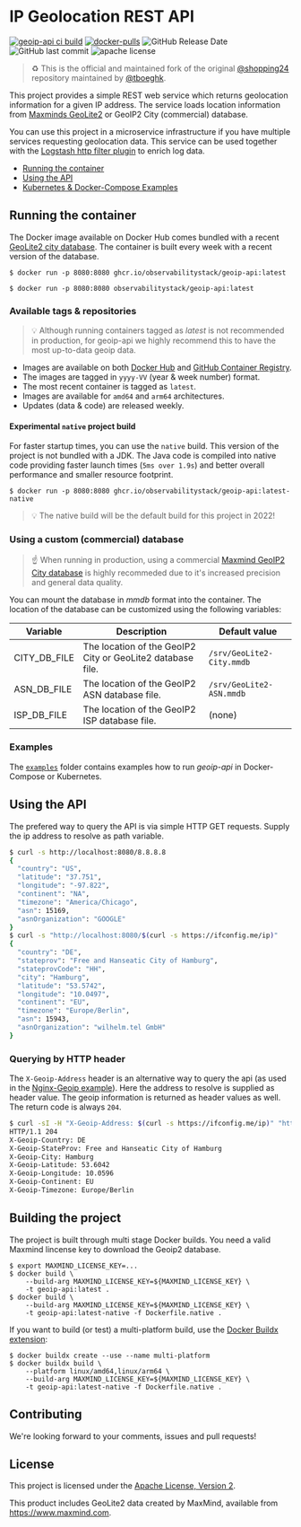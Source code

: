 # IP Geolocation REST API

[![geoip-api ci build](https://github.com/observabilitystack/geoip-api/actions/workflows/ci.yaml/badge.svg?branch=master)](https://github.com/observabilitystack/geoip-api/actions/workflows/ci.yaml)
[![docker-pulls](https://img.shields.io/docker/pulls/observabilitystack/geoip-api)](https://hub.docker.com/r/observabilitystack/geoip-api)
![GitHub Release Date](https://img.shields.io/github/release-date/observabilitystack/geoip-api)
![GitHub last commit](https://img.shields.io/github/last-commit/observabilitystack/geoip-api)
![apache license](https://img.shields.io/github/license/observabilitystack/geoip-api)

> ♻️ This is the official and maintained fork of the original [@shopping24](https://github.com/shopping24) repository maintained by [@tboeghk](https://thiswayup.de).

This project provides a simple REST web service which returns geolocation information for a given IP address. The service loads location information from [Maxminds GeoLite2](https://dev.maxmind.com/geoip/geoip2/geolite2/) or GeoIP2 City (commercial) database.

You can use this project in a microservice infrastructure if you have multiple services requesting geolocation data. This service can be used together with the [Logstash http filter plugin](https://www.elastic.co/guide/en/logstash/current/plugins-filters-http.html) to enrich log data.

* [Running the container](#running-the-container)
* [Using the API](#using-the-api)
* [Kubernetes & Docker-Compose Examples](#examples)

## Running the container

The Docker image available on Docker Hub comes bundled with a recent [GeoLite2 city database](https://dev.maxmind.com/geoip/geoip2/geolite2/). The container is built every week with a recent version of the database.

```
$ docker run -p 8080:8080 ghcr.io/observabilitystack/geoip-api:latest
```

```
$ docker run -p 8080:8080 observabilitystack/geoip-api:latest
```

### Available tags & repositories

> 💡 Although running containers tagged as _latest_ is
> not recommended in production, for geoip-api we highly
> recommend this to have the most up-to-data geoip
> data.

* Images are available on both [Docker Hub](https://hub.docker.com/repository/docker/observabilitystack/geoip-api) and [GitHub Container Registry](https://github.com/observabilitystack/geoip-api/pkgs/container/geoip-api).
* The images are tagged in `yyyy-VV` (year & week number) format.
* The most recent container is tagged as `latest`.
* Images are available for `amd64` and `arm64` architectures.
* Updates (data & code) are released weekly.

#### Experimental `native` project build

For faster startup times, you can use the `native` build. This
version of the project is not bundled with a JDK. The Java code
is compiled into native code providing faster launch times
(`5ms over 1.9s`) and better overall performance and smaller
resource footprint.

```
$ docker run -p 8080:8080 ghcr.io/observabilitystack/geoip-api:latest-native
```

> 💡 The native build will be the default build for this project
> in 2022!

### Using a custom (commercial) database

> ☝️ When running in production, using a commercial [Maxmind GeoIP2 City database](https://www.maxmind.com/en/geoip2-city) is highly recommeded due to it's increased
precision and general data quality.

You can mount the database in _mmdb_ format into the container. The location of the database can be customized using the following
variables:

| Variable | Description | Default value |
| -------- | ----------- | ------------- |
| CITY_DB_FILE | The location of the GeoIP2 City or GeoLite2 database file. | `/srv/GeoLite2-City.mmdb` |
| ASN_DB_FILE | The location of the GeoIP2 ASN database file. | `/srv/GeoLite2-ASN.mmdb` |
| ISP_DB_FILE | The location of the GeoIP2 ISP database file. | (none) |

### Examples

The [`examples`](examples/) folder contains examples how
to run _geoip-api_ in Docker-Compose or Kubernetes.

## Using the API

The prefered way to query the API is via simple HTTP GET requests. Supply
the ip address to resolve as path variable.

```bash
$ curl -s http://localhost:8080/8.8.8.8
{
  "country": "US",
  "latitude": "37.751",
  "longitude": "-97.822",
  "continent": "NA",
  "timezone": "America/Chicago",
  "asn": 15169,
  "asnOrganization": "GOOGLE"
}
$ curl -s "http://localhost:8080/$(curl -s https://ifconfig.me/ip)"
{
  "country": "DE",
  "stateprov": "Free and Hanseatic City of Hamburg",
  "stateprovCode": "HH",
  "city": "Hamburg",
  "latitude": "53.5742",
  "longitude": "10.0497",
  "continent": "EU",
  "timezone": "Europe/Berlin",
  "asn": 15943,
  "asnOrganization": "wilhelm.tel GmbH"
}
```

### Querying by HTTP header

The `X-Geoip-Address` header is an alternative way to query the api
(as used in the [Nginx-Geoip example](examples/nginx-geoip/)). Here
the address to resolve is supplied as header value. The geoip information
is returned as header values as well. The return code is always `204`.


```bash
$ curl -sI -H "X-Geoip-Address: $(curl -s https://ifconfig.me/ip)" "http://localhost:8080/"
HTTP/1.1 204
X-Geoip-Country: DE
X-Geoip-StateProv: Free and Hanseatic City of Hamburg
X-Geoip-City: Hamburg
X-Geoip-Latitude: 53.6042
X-Geoip-Longitude: 10.0596
X-Geoip-Continent: EU
X-Geoip-Timezone: Europe/Berlin
```

## Building the project

The project is built through multi stage Docker builds. You need
a valid Maxmind lincense key to download the Geoip2 database.

```shell
$ export MAXMIND_LICENSE_KEY=...
$ docker build \
    --build-arg MAXMIND_LICENSE_KEY=${MAXMIND_LICENSE_KEY} \
    -t geoip-api:latest .
$ docker build \
    --build-arg MAXMIND_LICENSE_KEY=${MAXMIND_LICENSE_KEY} \
    -t geoip-api:latest-native -f Dockerfile.native .
```

If you want to build (or test) a multi-platform build, use
the [Docker Buildx extension](https://docs.docker.com/buildx/working-with-buildx/):

```shell
$ docker buildx create --use --name multi-platform
$ docker buildx build \
    --platform linux/amd64,linux/arm64 \
    --build-arg MAXMIND_LICENSE_KEY=${MAXMIND_LICENSE_KEY} \
    -t geoip-api:latest-native -f Dockerfile.native .
```

## Contributing

We're looking forward to your comments, issues and pull requests!

## License

This project is licensed under the [Apache License, Version 2](http://www.apache.org/licenses/LICENSE-2.0.html).

This product includes GeoLite2 data created by MaxMind, available from
<a href="https://www.maxmind.com">https://www.maxmind.com</a>.
